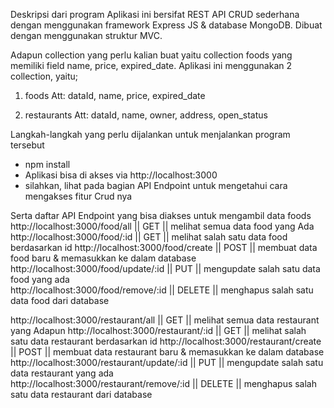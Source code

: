 Deskripsi dari program
  Aplikasi ini bersifat REST API CRUD sederhana dengan menggunakan framework Express JS & database MongoDB. Dibuat dengan menggunakan struktur MVC.

  Adapun collection yang perlu kalian buat yaitu collection foods yang memiliki field name, price, expired_date.
  Aplikasi ini menggunakan 2 collection, yaitu;
  1. foods
    Att: dataId, name, price, expired_date

  2. restaurants
    Att: dataId, name, owner, address, open_status

Langkah-langkah yang perlu dijalankan untuk menjalankan program tersebut
  - npm install
  - Aplikasi bisa di akses via http://localhost:3000
  - silahkan, lihat pada bagian API Endpoint untuk mengetahui cara mengakses fitur Crud nya

Serta daftar API Endpoint yang bisa diakses untuk mengambil data
  foods
  http://localhost:3000/food/all        ||  GET   || melihat semua data food yang Ada
  http://localhost:3000/food/:id        ||  GET   || melihat salah satu data food berdasarkan id
  http://localhost:3000/food/create     ||  POST  || membuat data food baru & memasukkan ke dalam database
  http://localhost:3000/food/update/:id ||  PUT   || mengupdate salah satu data food yang ada  
  http://localhost:3000/food/remove/:id || DELETE || menghapus salah satu data food dari database

  http://localhost:3000/restaurant/all        ||  GET   || melihat semua data restaurant yang Adapun
  http://localhost:3000/restaurant/:id        ||  GET   || melihat salah satu data restaurant berdasarkan id
  http://localhost:3000/restaurant/create     ||  POST  || membuat data restaurant baru & memasukkan ke dalam database
  http://localhost:3000/restaurant/update/:id ||  PUT   || mengupdate salah satu data restaurant yang ada  
  http://localhost:3000/restaurant/remove/:id || DELETE || menghapus salah satu data restaurant dari database 

